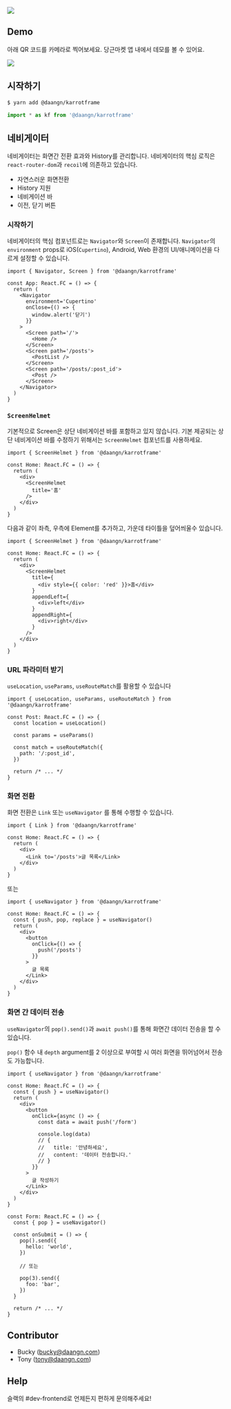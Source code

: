 ![](./cover.png)

## Demo
아래 QR 코드를 카메라로 찍어보세요. 당근마켓 앱 내에서 데모를 볼 수 있어요.

![](./demo-qr.png)

## 시작하기

```bash
$ yarn add @daangn/karrotframe
```

```typescript
import * as kf from '@daangn/karrotframe'
```

## 네비게이터
네비게이터는 화면간 전환 효과와 History를 관리합니다. 네비게이터의 핵심 로직은 `react-router-dom`과 `recoil`에 의존하고 있습니다.

- 자연스러운 화면전환
- History 지원
- 네비게이션 바
- 이전, 닫기 버튼

### 시작하기
네비게이터의 핵심 컴포넌트로는 `Navigator`와 `Screen`이 존재합니다. `Navigator`의 `environment` props로 iOS(`Cupertino`), Android, Web 환경의 UI/애니메이션을 다르게 설정할 수 있습니다.
```tsx
import { Navigator, Screen } from '@daangn/karrotframe'

const App: React.FC = () => {
  return (
    <Navigator
      environment='Cupertino'
      onClose={() => {
        window.alert('닫기')
      }}
    >
      <Screen path='/'>
        <Home />
      </Screen>
      <Screen path='/posts'>
        <PostList />
      </Screen>
      <Screen path='/posts/:post_id'>
        <Post />
      </Screen>
    </Navigator>
  )
}
```

### `ScreenHelmet`
기본적으로 Screen은 상단 네비게이션 바를 포함하고 있지 않습니다. 기본 제공되는 상단 네비게이션 바를 수정하기 위해서는 `ScreenHelmet` 컴포넌트를 사용하세요.

```tsx
import { ScreenHelmet } from '@daangn/karrotframe'

const Home: React.FC = () => {
  return (
    <div>
      <ScreenHelmet
        title='홈'
      />
    </div>
  )
}
```

다음과 같이 좌측, 우측에 Element를 추가하고, 가운데 타이틀을 덮어씌울수 있습니다.

```tsx
import { ScreenHelmet } from '@daangn/karrotframe'

const Home: React.FC = () => {
  return (
    <div>
      <ScreenHelmet
        title={
          <div style={{ color: 'red' }}>홈</div>
        }
        appendLeft={
          <div>left</div>
        }
        appendRight={
          <div>right</div>
        }
      />
    </div>
  )
}
```

### URL 파라미터 받기
`useLocation`, `useParams`, `useRouteMatch`를 활용할 수 있습니다

```tsx
import { useLocation, useParams, useRouteMatch } from '@daangn/karrotframe'

const Post: React.FC = () => {
  const location = useLocation()

  const params = useParams()

  const match = useRouteMatch({
    path: '/:post_id',
  })

  return /* ... */
}
```

### 화면 전환
화면 전환은 `Link` 또는 `useNavigator` 를 통해 수행할 수 있습니다.

```tsx
import { Link } from '@daangn/karrotframe'

const Home: React.FC = () => {
  return (
    <div>
      <Link to='/posts'>글 목록</Link>
    </div>
  )
}
```

또는

```tsx
import { useNavigator } from '@daangn/karrotframe'

const Home: React.FC = () => {
  const { push, pop, replace } = useNavigator()
  return (
    <div>
      <button
        onClick={() => {
          push('/posts')
        }}
      >
        글 목록
      </Link>
    </div>
  )
}
```

### 화면 간 데이터 전송
`useNavigator`의 `pop().send()`과 `await push()`를 통해 화면간 데이터 전송을 할 수 있습니다.

`pop()` 함수 내 `depth` argument를 2 이상으로 부여할 시 여러 화면을 뛰어넘어서 전송도 가능합니다.

```tsx
import { useNavigator } from '@daangn/karrotframe'

const Home: React.FC = () => {
  const { push } = useNavigator()
  return (
    <div>
      <button
        onClick={async () => {
          const data = await push('/form')

          console.log(data)          
          // {
          //   title: '안녕하세요',
          //   content: '데이터 전송합니다.'
          // }
        }}
      >
        글 작성하기
      </Link>
    </div>
  )
}

const Form: React.FC = () => {
  const { pop } = useNavigator()

  const onSubmit = () => {
    pop().send({
      hello: 'world',
    })

    // 또는

    pop(3).send({
      foo: 'bar',
    })
  }

  return /* ... */
}
```

## Contributor
- Bucky (bucky@daangn.com)
- Tony (tony@daangn.com)

## Help
슬랙의 #dev-frontend로 언제든지 편하게 문의해주세요!
